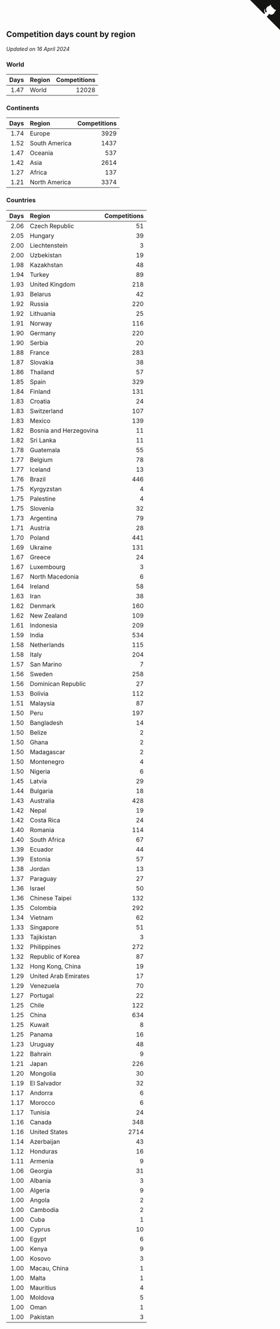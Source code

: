 ## Competition days count by region

*Updated on 16 April 2024*


### World

| Days | Region | Competitions |
| ---: | :--- | ---: |
| 1.47 | World | 12028 |

### Continents

| Days | Region | Competitions |
| ---: | :--- | ---: |
| 1.74 | Europe | 3929 |
| 1.52 | South America | 1437 |
| 1.47 | Oceania | 537 |
| 1.42 | Asia | 2614 |
| 1.27 | Africa | 137 |
| 1.21 | North America | 3374 |

### Countries

| Days | Region | Competitions |
| ---: | :--- | ---: |
| 2.06 | Czech Republic | 51 |
| 2.05 | Hungary | 39 |
| 2.00 | Liechtenstein | 3 |
| 2.00 | Uzbekistan | 19 |
| 1.98 | Kazakhstan | 48 |
| 1.94 | Turkey | 89 |
| 1.93 | United Kingdom | 218 |
| 1.93 | Belarus | 42 |
| 1.92 | Russia | 220 |
| 1.92 | Lithuania | 25 |
| 1.91 | Norway | 116 |
| 1.90 | Germany | 220 |
| 1.90 | Serbia | 20 |
| 1.88 | France | 283 |
| 1.87 | Slovakia | 38 |
| 1.86 | Thailand | 57 |
| 1.85 | Spain | 329 |
| 1.84 | Finland | 131 |
| 1.83 | Croatia | 24 |
| 1.83 | Switzerland | 107 |
| 1.83 | Mexico | 139 |
| 1.82 | Bosnia and Herzegovina | 11 |
| 1.82 | Sri Lanka | 11 |
| 1.78 | Guatemala | 55 |
| 1.77 | Belgium | 78 |
| 1.77 | Iceland | 13 |
| 1.76 | Brazil | 446 |
| 1.75 | Kyrgyzstan | 4 |
| 1.75 | Palestine | 4 |
| 1.75 | Slovenia | 32 |
| 1.73 | Argentina | 79 |
| 1.71 | Austria | 28 |
| 1.70 | Poland | 441 |
| 1.69 | Ukraine | 131 |
| 1.67 | Greece | 24 |
| 1.67 | Luxembourg | 3 |
| 1.67 | North Macedonia | 6 |
| 1.64 | Ireland | 58 |
| 1.63 | Iran | 38 |
| 1.62 | Denmark | 160 |
| 1.62 | New Zealand | 109 |
| 1.61 | Indonesia | 209 |
| 1.59 | India | 534 |
| 1.58 | Netherlands | 115 |
| 1.58 | Italy | 204 |
| 1.57 | San Marino | 7 |
| 1.56 | Sweden | 258 |
| 1.56 | Dominican Republic | 27 |
| 1.53 | Bolivia | 112 |
| 1.51 | Malaysia | 87 |
| 1.50 | Peru | 197 |
| 1.50 | Bangladesh | 14 |
| 1.50 | Belize | 2 |
| 1.50 | Ghana | 2 |
| 1.50 | Madagascar | 2 |
| 1.50 | Montenegro | 4 |
| 1.50 | Nigeria | 6 |
| 1.45 | Latvia | 29 |
| 1.44 | Bulgaria | 18 |
| 1.43 | Australia | 428 |
| 1.42 | Nepal | 19 |
| 1.42 | Costa Rica | 24 |
| 1.40 | Romania | 114 |
| 1.40 | South Africa | 67 |
| 1.39 | Ecuador | 44 |
| 1.39 | Estonia | 57 |
| 1.38 | Jordan | 13 |
| 1.37 | Paraguay | 27 |
| 1.36 | Israel | 50 |
| 1.36 | Chinese Taipei | 132 |
| 1.35 | Colombia | 292 |
| 1.34 | Vietnam | 62 |
| 1.33 | Singapore | 51 |
| 1.33 | Tajikistan | 3 |
| 1.32 | Philippines | 272 |
| 1.32 | Republic of Korea | 87 |
| 1.32 | Hong Kong, China | 19 |
| 1.29 | United Arab Emirates | 17 |
| 1.29 | Venezuela | 70 |
| 1.27 | Portugal | 22 |
| 1.25 | Chile | 122 |
| 1.25 | China | 634 |
| 1.25 | Kuwait | 8 |
| 1.25 | Panama | 16 |
| 1.23 | Uruguay | 48 |
| 1.22 | Bahrain | 9 |
| 1.21 | Japan | 226 |
| 1.20 | Mongolia | 30 |
| 1.19 | El Salvador | 32 |
| 1.17 | Andorra | 6 |
| 1.17 | Morocco | 6 |
| 1.17 | Tunisia | 24 |
| 1.16 | Canada | 348 |
| 1.16 | United States | 2714 |
| 1.14 | Azerbaijan | 43 |
| 1.12 | Honduras | 16 |
| 1.11 | Armenia | 9 |
| 1.06 | Georgia | 31 |
| 1.00 | Albania | 3 |
| 1.00 | Algeria | 9 |
| 1.00 | Angola | 2 |
| 1.00 | Cambodia | 2 |
| 1.00 | Cuba | 1 |
| 1.00 | Cyprus | 10 |
| 1.00 | Egypt | 6 |
| 1.00 | Kenya | 9 |
| 1.00 | Kosovo | 3 |
| 1.00 | Macau, China | 1 |
| 1.00 | Malta | 1 |
| 1.00 | Mauritius | 4 |
| 1.00 | Moldova | 5 |
| 1.00 | Oman | 1 |
| 1.00 | Pakistan | 3 |


<a href="https://github.com/jonatanklosko/wca_statistics" class="github-corner" aria-label="View source on Github"><svg width="80" height="80" viewBox="0 0 250 250" style="fill:#151513; color:#fff; position: absolute; top: 0; border: 0; right: 0;" aria-hidden="true"><path d="M0,0 L115,115 L130,115 L142,142 L250,250 L250,0 Z"></path><path d="M128.3,109.0 C113.8,99.7 119.0,89.6 119.0,89.6 C122.0,82.7 120.5,78.6 120.5,78.6 C119.2,72.0 123.4,76.3 123.4,76.3 C127.3,80.9 125.5,87.3 125.5,87.3 C122.9,97.6 130.6,101.9 134.4,103.2" fill="currentColor" style="transform-origin: 130px 106px;" class="octo-arm"></path><path d="M115.0,115.0 C114.9,115.1 118.7,116.5 119.8,115.4 L133.7,101.6 C136.9,99.2 139.9,98.4 142.2,98.6 C133.8,88.0 127.5,74.4 143.8,58.0 C148.5,53.4 154.0,51.2 159.7,51.0 C160.3,49.4 163.2,43.6 171.4,40.1 C171.4,40.1 176.1,42.5 178.8,56.2 C183.1,58.6 187.2,61.8 190.9,65.4 C194.5,69.0 197.7,73.2 200.1,77.6 C213.8,80.2 216.3,84.9 216.3,84.9 C212.7,93.1 206.9,96.0 205.4,96.6 C205.1,102.4 203.0,107.8 198.3,112.5 C181.9,128.9 168.3,122.5 157.7,114.1 C157.9,116.9 156.7,120.9 152.7,124.9 L141.0,136.5 C139.8,137.7 141.6,141.9 141.8,141.8 Z" fill="currentColor" class="octo-body"></path></svg></a><style>.github-corner:hover .octo-arm{animation:octocat-wave 560ms ease-in-out}@keyframes octocat-wave{0%,100%{transform:rotate(0)}20%,60%{transform:rotate(-25deg)}40%,80%{transform:rotate(10deg)}}@media (max-width:500px){.github-corner:hover .octo-arm{animation:none}.github-corner .octo-arm{animation:octocat-wave 560ms ease-in-out}}</style>
